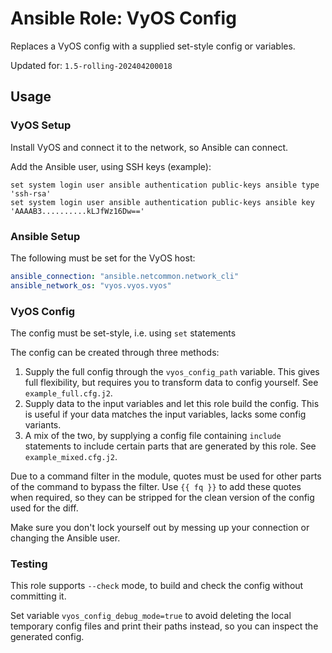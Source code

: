 # Ansible Role: VyOS Config

Replaces a VyOS config with a supplied set-style config or variables.

Updated for: `1.5-rolling-202404200018`

## Usage

### VyOS Setup

Install VyOS and connect it to the network, so Ansible can connect.

Add the Ansible user, using SSH keys (example):

```
set system login user ansible authentication public-keys ansible type 'ssh-rsa'
set system login user ansible authentication public-keys ansible key 'AAAAB3..........kLJfWz16Dw=='
```

### Ansible Setup

The following must be set for the VyOS host:

```yml
ansible_connection: "ansible.netcommon.network_cli"
ansible_network_os: "vyos.vyos.vyos"
```

### VyOS Config

The config must be set-style, i.e. using `set` statements

The config can be created through three methods:

1. Supply the full config through the `vyos_config_path` variable. This gives full flexibility, but requires you to transform data to config yourself. See `example_full.cfg.j2`.
1. Supply data to the input variables and let this role build the config. This is useful if your data matches the input variables, lacks some config variants.
1. A mix of the two, by supplying a config file containing `include` statements to include certain parts that are generated by this role. See `example_mixed.cfg.j2`.

Due to a command filter in the module, quotes must be used for other parts of the command to bypass the filter. Use `{{ fq }}` to add these quotes when required, so they can be stripped for the clean version of the config used for the diff.

Make sure you don't lock yourself out by messing up your connection or changing the Ansible user.

### Testing

This role supports `--check` mode, to build and check the config without committing it.

Set variable `vyos_config_debug_mode=true` to avoid deleting the local temporary config files and print their paths instead, so you can inspect the generated config.
